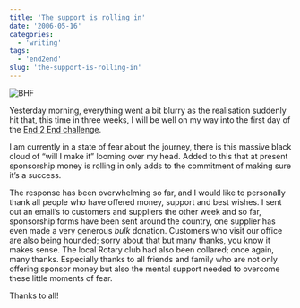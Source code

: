 ```yaml
---
title: 'The support is rolling in'
date: '2006-05-16'
categories:
  - 'writing'
tags:
  - 'end2end'
slug: 'the-support-is-rolling-in'
---
```


![BHF](/images/2006/147476869.jpg)

Yesterday morning, everything went a bit blurry as the realisation suddenly hit that, this time in three weeks, I will be well on my way into the first day of the [End 2 End challenge](https://adamchamberlin.info/tagged/end2end/).

I am currently in a state of fear about the journey, there is this massive black cloud of “will I make it” looming over my head. Added to this that at present sponsorship money is rolling in only adds to the commitment of making sure it’s a success.

The response has been overwhelming so far, and I would like to personally thank all people who have offered money, support and best wishes.
I sent out an email’s to customers and suppliers the other week and so far, sponsorship forms have been sent around the country, one supplier has even made a very generous _bulk_ donation. Customers who visit our office are also being hounded; sorry about that but many thanks, you know it makes sense. The local Rotary club had also been collared; once again, many thanks.
Especially thanks to all friends and family who are not only offering sponsor money but also the mental support needed to overcome these little moments of fear.

Thanks to all!

